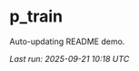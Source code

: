 # p_train

Auto-updating README demo.

<!--START_SECTION:status-->
_Last run: 2025-09-21 10:18 UTC_
<!--END_SECTION:status-->




























































































































































































































































































































































































































































































































































































































































































































































